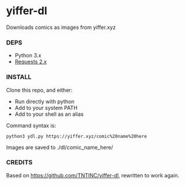 # yiffer-dl
Downloads comics as images from yiffer.xyz

### DEPS
- Python 3.x
- [Requests 2.x](https://pypi.org/project/requests/)

### INSTALL
Clone this repo, and either:
- Run directly with python
- Add to your system PATH
- Add to your shell as an alias

Command syntax is:

```
python3 ydl.py https://yiffer.xyz/comic%20name%20here 
```

Images are saved to ./dl/comic_name_here/

### CREDITS

Based on https://github.com/TNTINC/yiffer-dl, rewritten to work again.
